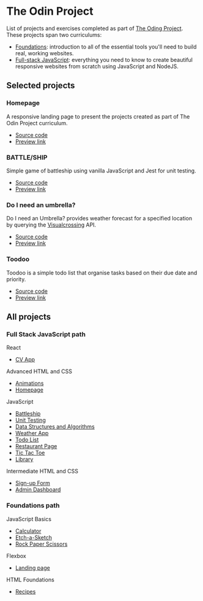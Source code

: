 # The Odin Project

List of projects and exercises completed as part of [The Oding Project](https://www.theodinproject.com). These projects span two curriculums:

- [Foundations](https://www.theodinproject.com/paths/foundations/courses/foundations): introduction to all of the essential tools you'll need to build real, working websites.
- [Full-stack JavaScript](https://www.theodinproject.com/paths/full-stack-javascript): everything you need to know to create beautiful responsive websites from scratch using JavaScript and NodeJS.

## Selected projects

### Homepage

A responsive landing page to present the projects created as part of The Odin Project curriculum.

- [Source code](2.%20Full%20Stack%20JavaScript/3.%20Advancded%20HTML%20and%20CSS/Responsive%20Design/Homepage)
- [Preview link](https://auliviet.github.io/the-odin-project/homepage/)

### BATTLE/SHIP

Simple game of battleship using vanilla JavaScript and Jest for unit testing.

- [Source code](2.%20Full%20Stack%20JavaScript/2.%20JavaScript/Testing%20JavaScript/Battleship)
- [Preview link](https://auliviet.github.io/the-odin-project/battleship/)

### Do I need an umbrella?

Do I need an Umbrella? provides weather forecast for a specified location by querying the [Visualcrossing](https://www.visualcrossing.com) API.

- [Source code](2.%20Full%20Stack%20JavaScript/2.%20JavaScript/Asynchronous%20JavaScript%20and%20APIs/Weather%20App)
- [Preview link](https://auliviet.github.io/the-odin-project/weather-app/)

### Toodoo

Toodoo is a simple todo list that organise tasks based on their due date and priority.

- [Source code](2.%20Full%20Stack%20JavaScript/2.%20JavaScript/Organizing%20Your%20JavaScript%20Code/Todo%20List)
- [Preview link](https://auliviet.github.io/the-odin-project/todo-list/)

## All projects

### Full Stack JavaScript path

React

- [CV App](2.%20Full%20Stack%20JavaScript/4.%20React/CV%20Application)

Advanced HTML and CSS

- [Animations](2.%20Full%20Stack%20JavaScript/3.%20Advancded%20HTML%20and%20CSS/Animations)
- [Homepage](2.%20Full%20Stack%20JavaScript/3.%20Advancded%20HTML%20and%20CSS/Responsive%20Design/Homepage)

JavaScript

- [Battleship](2.%20Full%20Stack%20JavaScript/2.%20JavaScript/Testing%20JavaScript/Battleship)
- [Unit Testing](2.%20Full%20Stack%20JavaScript/2.%20JavaScript/Testing%20JavaScript/Testing%20Practice)
- [Data Structures and Algorithms](2.%20Full%20Stack%20JavaScript/2.%20JavaScript/A%20Bit%20of%20Computer%20Science)
- [Weather App](2.%20Full%20Stack%20JavaScript/2.%20JavaScript/Asynchronous%20JavaScript%20and%20APIs/Weather%20App)
- [Todo List](2.%20Full%20Stack%20JavaScript/2.%20JavaScript/Organizing%20Your%20JavaScript%20Code/Todo%20List)
- [Restaurant Page](2.%20Full%20Stack%20JavaScript/2.%20JavaScript/Organizing%20Your%20JavaScript%20Code/Restaurant%20Page)
- [Tic Tac Toe](2.%20Full%20Stack%20JavaScript/2.%20JavaScript/Organizing%20Your%20JavaScript%20Code/Tic%20Tac%20Toe)
- [Library](2.%20Full%20Stack%20JavaScript/2.%20JavaScript/Organizing%20Your%20JavaScript%20Code/Library)

Intermediate HTML and CSS

- [Sign-up Form](2.%20Full%20Stack%20JavaScript/1.%20Intermediate%20HTML%20and%20CSS/Forms/Sign-up%20Form)
- [Admin Dashboard](2.%20Full%20Stack%20JavaScript/1.%20Intermediate%20HTML%20and%20CSS/Grid/Admin%20Dashboard)

### Foundations path

JavaScript Basics

- [Calculator](1.%20Foundations/JavaScript%20Basics/Calculator)
- [Etch-a-Sketch](1.%20Foundations/JavaScript%20Basics/Etch-a-Sketch)
- [Rock Paper Scissors](1.%20Foundations/JavaScript%20Basics/Rock%20Paper%20Scissors)

Flexbox

- [Landing page](1.%20Foundations/Flexbox/Landing%20page)

HTML Foundations

- [Recipes](1.%20Foundations/HTML%20Foundations/Recipes)
